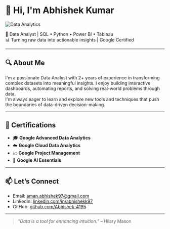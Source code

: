 # 👋 Hi, I'm Abhishek Kumar

![Data Analytics](https://media.giphy.com/media/xUPGcguWZHRC2HyBRS/giphy.gif)

🎯 Data Analyst | SQL • Python • Power BI • Tableau  
📊 Turning raw data into actionable insights | Google Certified  

---

## 🔍 About Me
I'm a passionate Data Analyst with 2+ years of experience in transforming complex datasets into meaningful insights. I enjoy building interactive dashboards, automating reports, and solving real-world problems through data.  
I'm always eager to learn and explore new tools and techniques that push the boundaries of data-driven decision-making.

---

## 📜 Certifications
- 🎓 **Google Advanced Data Analytics** 
- ☁️ **Google Cloud Data Analytics**  
- 📈 **Google Project Management** 
- 🤖 **Google AI Essentials** 

---

## 📫 Let’s Connect
- Email: [aman.abhishek97@gmail.com](mailto:aman.abhishek97@gmail.com)  
- LinkedIn: [linkedin.com/in/abhishekk97](https://www.linkedin.com/in/abhishekk97)  
- GitHub: [github.com/Abhishek-4195](https://github.com/Abhishek-4195)

---

> _“Data is a tool for enhancing intuition.”_ – Hilary Mason
